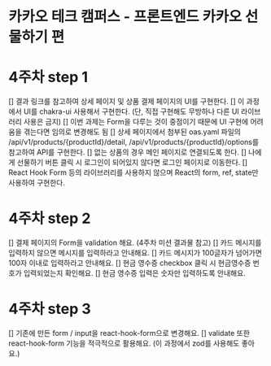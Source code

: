 # 카카오 테크 캠퍼스 - 프론트엔드 카카오 선물하기 편

# 4주차 step 1

[] 결과 링크를 참고하여 상세 페이지 및 상품 결제 페이지의 UI를 구현한다.
[] 이 과정에서 UI를 chakra-ui 사용해서 구현한다. (단, 직접 구현해도 무방하나 다른 UI 라이브러리 사용은 금지)
[] 이번 과제는 Form을 다루는 것이 중점이기 때문에 UI 구현에 어려움을 겪는다면 임의로 변경해도 됨
[] 상세 페이지에서 첨부된 oas.yaml 파일의 /api/v1/products/{productId}/detail, /api/v1/products/{productId}/options를 참고하여 API를 구현한다.
[] 없는 상품의 경우 메인 페이지로 연결되도록 한다.
[] 나에게 선물하기 버튼 클릭 시 로그인이 되어있지 않다면 로그인 페이지로 이동한다.
[] React Hook Form 등의 라이브러리를 사용하지 않으며 React의 form, ref, state만 사용하여 구현한다.

# 4주차 step 2

[] 결제 페이지의 Form을 validation 해요. (4주차 미션 결과물 참고)
[] 카드 메시지를 입력하지 않으면 메시지를 입력하라고 안내해요.
[] 카드 메시지가 100글자가 넘어가면 100자 이내로 입력하라고 안내해요.
[] 현금 영수증 checkbox 클릭 시 현금영수증 번호가 입력되었는지 확인해요.
[] 현금 영수증 입력은 숫자만 입력하도록 안내해요.

# 4주차 step 3

[] 기존에 만든 form / input을 react-hook-form으로 변경해요.
[] validate 또한 react-hook-form 기능을 적극적으로 활용해요. (이 과정에서 zod를 사용해도 좋아요.)
